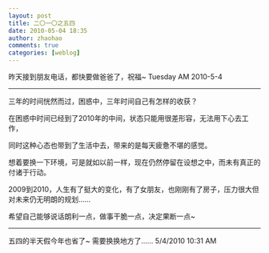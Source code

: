 ```yaml
---
layout: post
title: 二〇一〇之五四
date: 2010-05-04 18:35
author: zhaohao
comments: true
categories: [weblog]
---
```

昨天接到朋友电话，都快要做爸爸了，祝福~ Tuesday AM 2010-5-4

<hr />

三年的时间恍然而过，困惑中，三年时间自己有怎样的收获？

在困惑中时间已经到了2010年的中间，状态只能用很差形容，无法用下心去工作，

同时这种心态也带到了生活中去，带来的是每天疲惫不堪的感觉。

想着要换一下环境，可是就如以前一样，现在仍然停留在设想之中，而未有真正的付诸于行动。

2009到2010，人生有了挺大的变化，有了女朋友，也刚刚有了房子，压力很大但对未来仍无明朗的规划……

希望自己能够说话朗利一点，做事干脆一点，决定果断一点~

<hr />

五四的半天假今年也省了~ 需要换换地方了…… 5/4/2010 10:31 AM
